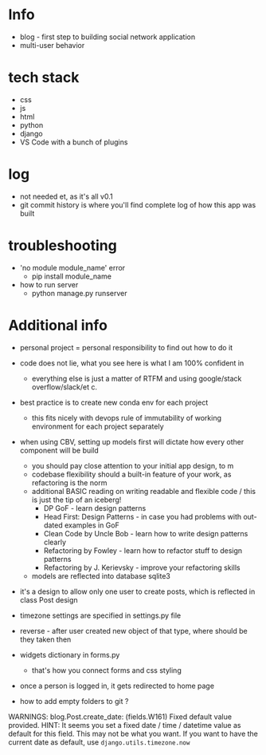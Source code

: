 # Info
+ blog - first step to building social network application
+ multi-user behavior

# tech stack
+ css
+ js
+ html
+ python
+ django
+ VS Code with a bunch of plugins

# log
+ not needed et, as it's all v0.1
+ git commit history is where you'll find complete log of how this app was built

# troubleshooting
+ 'no module module_name' error
	+ pip install module_name
+ how to run server
	+ python manage.py runserver

# Additional info
+ personal project = personal responsibility to find out how to do it
+ code does not lie, what you see here is what I am 100% confident in
	+ everything else is just a matter of RTFM and using google/stack overflow/slack/et c.
+ best practice is to create new conda env for each project
	+ this fits nicely with devops rule of immutability of working environment for each project separately
+ when using CBV, setting up models first will dictate how every other component will be build
	+ you should pay close attention to your initial app design, to m
	+ codebase flexibility should a built-in feature of your work, as refactoring is the norm
	+ additional BASIC reading on writing readable and flexible code / this is just the tip of an iceberg!
		+ DP GoF - learn design patterns
		+ Head First: Design Patterns - in case you had problems with out-dated examples in GoF
		+ Clean Code by Uncle Bob - learn how to write design patterns clearly
		+ Refactoring by Fowley - learn how to refactor stuff to design patterns
		+ Refactoring by J. Kerievsky - improve your refactoring skills
	+ models are reflected into database sqlite3
+ it's a design to allow only one user to create posts, which is reflected in class Post design
+ timezone settings are specified in settings.py file
+ reverse - after user created new object of that type, where should be they taken then
+ widgets dictionary in forms.py
	+ that's how you connect forms and css styling
+ once a person is logged in, it gets redirected to home page


+ how to add empty folders to git ?


WARNINGS:
blog.Post.create_date: (fields.W161) Fixed default value provided.
        HINT: It seems you set a fixed date / time / datetime value as default for this field. This may not be what you want. If you want to have the current date as default, use `django.utils.timezone.now`
